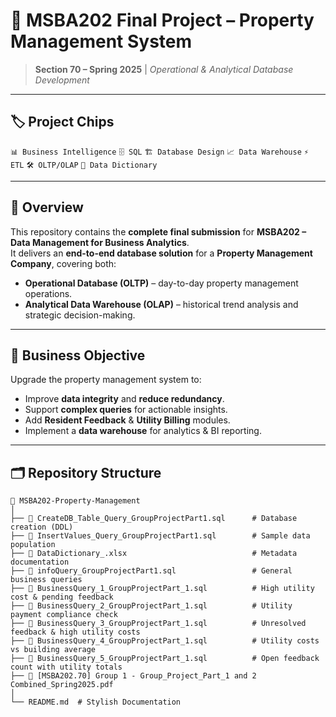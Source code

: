 # 🏢 MSBA202 Final Project – Property Management System  
> **Section 70 – Spring 2025** | *Operational & Analytical Database Development*  

---

## 🏷️ Project Chips
`📊 Business Intelligence` `🗄 SQL` `🏗 Database Design` `📈 Data Warehouse` `⚡ ETL` `🛠 OLTP/OLAP` `📑 Data Dictionary`  

---

## 📌 Overview
This repository contains the **complete final submission** for **MSBA202 – Data Management for Business Analytics**.  
It delivers an **end-to-end database solution** for a **Property Management Company**, covering both:
- **Operational Database (OLTP)** – day-to-day property management operations.
- **Analytical Data Warehouse (OLAP)** – historical trend analysis and strategic decision-making.

---

## 🎯 Business Objective
Upgrade the property management system to:
- Improve **data integrity** and **reduce redundancy**.
- Support **complex queries** for actionable insights.
- Add **Resident Feedback** & **Utility Billing** modules.
- Implement a **data warehouse** for analytics & BI reporting.

---

## 🗂 Repository Structure
```plaintext
📁 MSBA202-Property-Management
│
├── 📄 CreateDB_Table_Query_GroupProjectPart1.sql      # Database creation (DDL)
├── 📄 InsertValues_Query_GroupProjectPart1.sql        # Sample data population
├── 📄 DataDictionary_.xlsx                            # Metadata documentation
├── 📄 infoQuery_GroupProjectPart1.sql                 # General business queries
├── 📄 BusinessQuery_1_GroupProjectPart_1.sql          # High utility cost & pending feedback
├── 📄 BusinessQuery_2_GroupProjectPart_1.sql          # Utility payment compliance check
├── 📄 BusinessQuery_3_GroupProjectPart_1.sql          # Unresolved feedback & high utility costs
├── 📄 BusinessQuery_4_GroupProjectPart_1.sql          # Utility costs vs building average
├── 📄 BusinessQuery_5_GroupProjectPart_1.sql          # Open feedback count with utility totals
├── 📄 [MSBA202.70] Group 1 - Group_Project_Part_1 and 2 Combined_Spring2025.pdf
│
└── README.md  # Stylish Documentation
